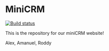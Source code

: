 # MiniCRM 
[![Build status](https://circleci.com/gh/MiniCRM-Group/MiniCRM.svg?style=svg)](https://circleci.com/gh/MiniCRM-Group/MiniCRM)

This is the repository for our miniCRM website!

Alex, Amanuel, Roddy
